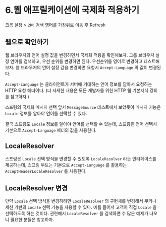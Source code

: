 # 6.웹 애프릴케이션에 국제화 적용하기

크롬 설정 > `언어` 검색 영어를 가장위로 이동 후 Refresh


## 웹으로 확인하기
웹 브라우저의 언어 설정 값을 변경하면서 국제화 적용을 확인해보자.
크롬 브라우저 설정 언어를 검색하고, 우선 순위를 변경하면 된다.
우선순위를 영어로 변경하고 테스트해보자.
웹 브라우저의 언어 설정 값을 변경하면 요청시 `Accept-Language` 의 값이 변경된다.

`Accept-Language` 는 클라이언트가 서버에 기대하는 언어 정보를 담아서 요청하는 HTTP 요청 헤더이다.
(더 자세한 내용은 모든 개발자를 위한 HTTP 웹 기본지식 강의를 참고하자.)

스프링의 국제화 메시지 선택
앞서 `MessageSource` 테스트에서 보았듯이 메시지 기능은 `Locale` 정보를 알아야 언어를 선택할 수 있다.

결국 스프링도 `Locale` 정보를 알아야 언어를 선택할 수 있는데, 스프링은 언어 선택시 기본으로 `Accept-Language` 헤더의 값을 사용한다.

## LocaleResolver
스프링은 `Locale` 선택 방식을 변경할 수 있도록 `LocaleResolver` 라는 인터페이스를 제공하는데, 
스프링 부트는 기본으로 `Accept-Language` 를 활용하는 `AcceptHeaderLocaleResolver` 를 사용한다.


## LocaleResolver 변경
만약 `Locale` 선택 방식을 변경하려면 `LocaleResolver` 의 구현체를 변경해서 쿠키나 세션 기반의
`Locale` 선택 기능을 사용할 수 있다. 예를 들어서 고객이 직접 `Locale` 을 선택하도록 하는 것이다. 
관련해서 `LocaleResolver` 를 검색하면 수 많은 예제가 나오니 필요한 분들은 참고하자.
